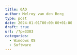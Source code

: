 ```yaml
---
title: 0AD
author: Melroy van den Berg
type: post
date: 2024-01-01T00:00:00+01:00
draft: true
url: /?p=3383
categories:
  - Windows OS
  - Software
---
```

